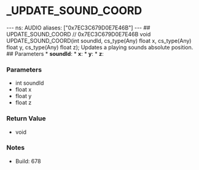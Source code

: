 # _UPDATE_SOUND_COORD

--- ns: AUDIO aliases: ["0x7EC3C679D0E7E46B"] --- ## UPDATE_SOUND_COORD  // 0x7EC3C679D0E7E46B void UPDATE_SOUND_COORD(int soundId, cs_type(Any) float x, cs_type(Any) float y, cs_type(Any) float z);  Updates a playing sounds absolute position.  ## Parameters * **soundId**: * **x**: * **y**: * **z**:

### Parameters
* int soundId
* float x
* float y
* float z

### Return Value
* void

### Notes
* Build: 678

